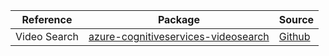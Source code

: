 | Reference | Package | Source |
|---|---|---|
|Video Search|[azure-cognitiveservices-videosearch](https://repo1.maven.org/maven2/com/microsoft/azure/cognitiveservices/azure-cognitiveservices-videosearch)|[Github](https://github.com/Azure/azure-sdk-for-java)|
